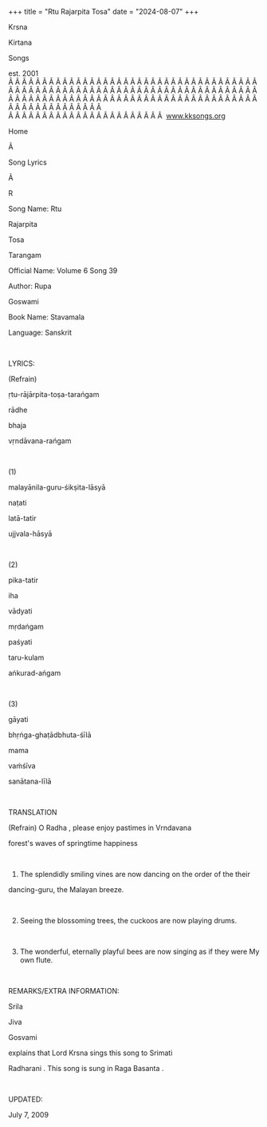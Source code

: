 +++ 
title = "Rtu Rajarpita Tosa"
date = "2024-08-07"
+++

Krsna
 
Kirtana
 
Songs

est. 2001
Â Â Â Â Â Â Â Â Â Â Â Â Â Â Â Â Â Â Â Â Â Â Â Â Â Â Â Â Â Â Â Â Â Â Â Â Â Â Â Â Â Â Â Â Â Â Â Â Â Â Â Â Â Â Â Â Â Â Â Â Â Â Â Â Â Â Â Â Â Â Â Â Â Â Â Â Â Â Â Â Â Â Â Â Â Â Â Â Â Â Â Â Â Â Â Â Â Â Â Â Â Â Â Â Â Â Â Â Â Â Â Â Â Â Â Â Â Â Â Â Â Â Â Â Â  
Â Â Â Â Â Â Â Â Â Â Â Â Â Â Â Â Â Â Â Â Â Â Â  
www.kksongs.org








Home


Ã 
 
Song Lyrics
 
Ã 
 
R


Song Name: 
Rtu
 
Rajarpita
 
Tosa
 
Tarangam


Official Name: Volume 6 Song 39


Author: 
Rupa
 
Goswami




Book Name: 
Stavamala


Language: 
Sanskrit




 


LYRICS:


(Refrain)


ṛtu-rājārpita-toṣa-tarańgam


rādhe
 
bhaja
 
vṛndāvana-rańgam


 


(1)


malayānila-guru-śikṣita-lāsyā


naṭati
 
latā-tatir
 
ujjvala-hāsyā


 


(2)


pika-tatir
 
iha
 
vādyati
 
mṛdańgam


paśyati
 
taru-kulam
 
ańkurad-ańgam


 


(3)


gāyati
 
bhṛńga-ghaṭādbhuta-śīlā


mama
 
vaḿśīva
 
sanātana-līlā


 


TRANSLATION


(Refrain) O 
Radha
, please enjoy pastimes in 
Vrndavana

forest's waves of springtime happiness


 


1) The splendidly smiling
vines are now dancing on the order of 
the their

dancing-guru, the Malayan breeze.


 


2) Seeing the blossoming
trees, the cuckoos are now playing drums.


 


3) The wonderful, eternally
playful bees are now singing as if they were 
My
 own
flute.


 


REMARKS/EXTRA INFORMATION:


Srila
 
Jiva
 
Gosvami

explains that Lord 
Krsna
 sings this song to 
Srimati
 
Radharani
. This song is
sung in Raga 
Basanta
.


 


UPDATED:

July 7, 2009